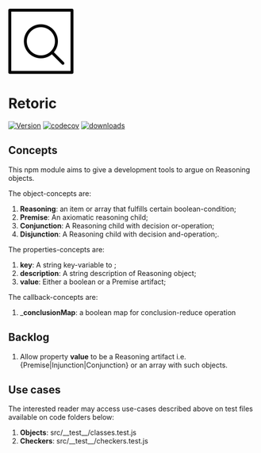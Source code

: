![Argue yourself](https://raw.githubusercontent.com/trouchet/retoric/main/images/retoric_small.png)

# Retoric
[![Version](https://img.shields.io/npm/v/retoric.svg)](https://www.npmjs.com/package/retoric)
[![codecov](https://codecov.io/gh/trouchet/arqeo/branch/main/graph/badge.svg?token=55H8MVEJQJ)](https://codecov.io/gh/trouchet/arqeo)
[![downloads](https://img.shields.io/npm/dm/retoric)](https://www.npmjs.com/package/retoric)

## Concepts

This npm module aims to give a development tools to argue on Reasoning objects. 

The object-concepts are:

1. __Reasoning__: an item or array that fulfills certain boolean-condition;
2. __Premise__: An axiomatic reasoning child;
3. __Conjunction__: A Reasoning child with decision or-operation;
4. __Disjunction__: A Reasoning child with decision and-operation;.

The properties-concepts are:

1. __key__: A string key-variable to ;
2. __description__: A string description of Reasoning object;
3. __value__: Either a boolean or a Premise artifact;

The callback-concepts are:

1. ___conclusionMap__: a boolean map for conclusion-reduce operation

## Backlog

1. Allow property __value__ to be a Reasoning artifact i.e. {Premise|Injunction|Conjunction} or an array with such objects.

## Use cases

The interested reader may access use-cases described above on test files available on code folders below: 

1. __Objects__: src/\_\_test\_\_/classes.test.js
2. __Checkers__: src/\_\_test\_\_/checkers.test.js

